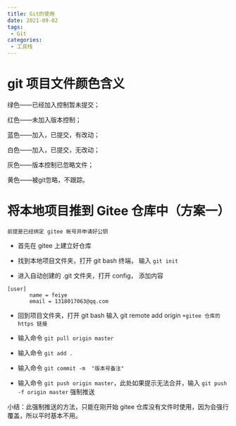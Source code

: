 ```yaml
---
title: Git的使用
date: 2021-09-02
tags:
 - Git
categories:
 - 工具栈
---
```


# git 项目文件颜色含义

绿色——已经加入控制暂未提交；

红色——未加入版本控制；

蓝色——加入，已提交，有改动；

白色——加入，已提交，无改动；

灰色——版本控制已忽略文件；

黄色——被git忽略，不跟踪。


# 将本地项目推到 Gitee 仓库中（方案一）

`前提是已经绑定 gitee 帐号并申请好公钥`

- 首先在 gitee 上建立好仓库

- 找到本地项目文件夹，打开 git bash 终端， 输入 `git init`

- 进入自动创建的 .git 文件夹，打开 config， 添加内容


```
[user]
       name = feiye
       email = 1318017063@qq.com
```

- 回到项目文件夹，打开 git bash 输入 git remote add origin `+gitee 仓库的 https 链接`

- 输入命令 `git pull origin master`

- 输入命令 `git add .`

- 输入命令 `git commit -m  "版本号备注"`

- 输入命令 `git push origin master`，此处如果提示无法合并，输入 `git push -f origin master` 强制推送

小结：此强制推送的方法，只能在刚开始 gitee 仓库没有文件时使用，因为会强行覆盖，所以平时基本不用。